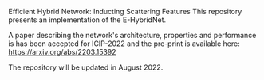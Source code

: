 Efficient Hybrid Network: Inducting Scattering Features
This repository presents an implementation of the E-HybridNet.

A paper describing the network's architecture, properties and performance is has been accepted for ICIP-2022 and the pre-print is available here: https://arxiv.org/abs/2203.15392

The repository will be updated in August 2022.
